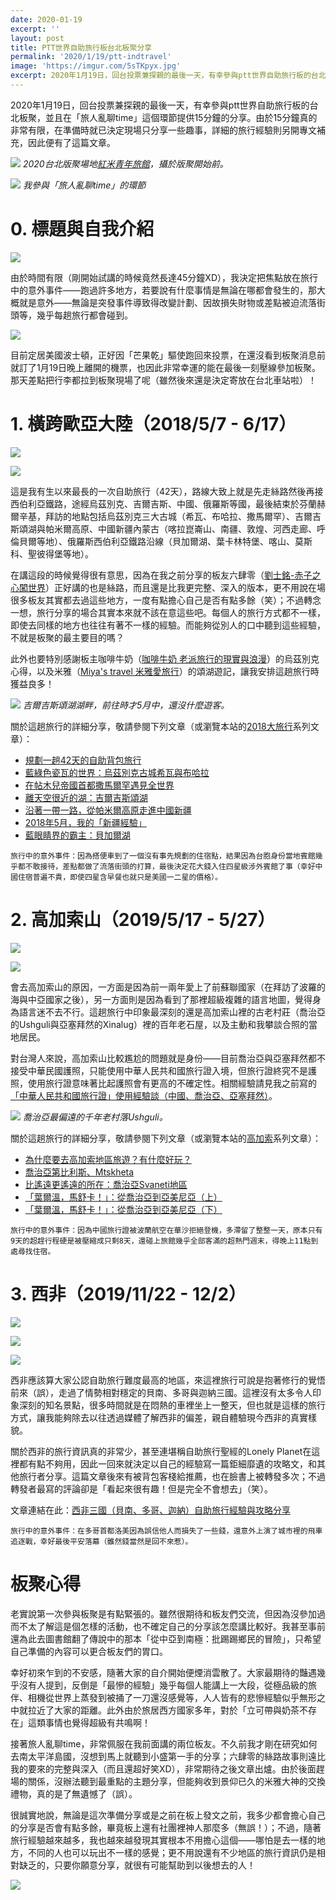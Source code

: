 ```yaml
---
date: 2020-01-19
excerpt: ''
layout: post
title: PTT世界自助旅行板台北板聚分享
permalink: '2020/1/19/ptt-indtravel'
image: 'https://imgur.com/5sTKpyx.jpg'
excerpt: 2020年1月19日，回台投票兼探親的最後一天，有幸參與ptt世界自助旅行板的台北板聚，並且在「旅人亂聊time」這個環節提供15分鐘的分享。由於15分鐘真的非常有限，在準備時就已決定現場只分享一些趣事，詳細的旅行經驗則另開專文補充，因此便有了這篇文章。
---
```


2020年1月19日，回台投票兼探親的最後一天，有幸參與ptt世界自助旅行板的台北板聚，並且在「旅人亂聊time」這個環節提供15分鐘的分享。由於15分鐘真的非常有限，在準備時就已決定現場只分享一些趣事，詳細的旅行經驗則另開專文補充，因此便有了這篇文章。

![](https://imgur.com/5sTKpyx.jpg)
*2020台北版聚場地[紅米青年旅館](https://www.homeyhostel.com/)，攝於版聚開始前。*

![](https://imgur.com/pP0ah0D.jpg)
*我參與「旅人亂聊time」的環節*

# 0. 標題與自我介紹

![](https://imgur.com/iEplALB.jpg)

由於時間有限（剛開始試講的時候竟然長達45分鐘XD），我決定把焦點放在旅行中的意外事件——跑過許多地方，若要說有什麼事情是無論在哪都會發生的，那大概就是意外——無論是突發事件導致得改變計劃、因故損失財物或差點被迫流落街頭等，幾乎每趟旅行都會碰到。

![](https://imgur.com/XB5Tjhq.jpg)

目前定居美國波士頓，正好因「芒果乾」驅使跑回來投票，在還沒看到板聚消息前就訂了1月19日晚上離開的機票，也因此非常幸運的能在最後一刻壓線參加板聚。那天差點把行李都拉到板聚現場了呢（雖然後來還是決定寄放在台北車站啦）！

# 1. 橫跨歐亞大陸（2018/5/7 - 6/17）

![](https://imgur.com/yBFxPYF.jpg)

![](https://imgur.com/3EjUna1.jpg)

這是我有生以來最長的一次自助旅行（42天），路線大致上就是先走絲路然後再接西伯利亞鐵路，途經烏茲別克、吉爾吉斯、中國、俄羅斯等國，最後結束於芬蘭赫爾辛基，拜訪的地點包括烏茲別克三大古城（希瓦、布哈拉、撒馬爾罕）、吉爾吉斯頌湖與帕米爾高原、中國新疆內蒙古（喀拉崑崙山、南疆、敦煌、河西走廊、呼倫貝爾等地）、俄羅斯西伯利亞鐵路沿線（貝加爾湖、葉卡林特堡、喀山、莫斯科、聖彼得堡等地）。

在講這段的時候覺得很有意思，因為在我之前分享的板友六肆零（[劉士銘-赤子之心闖世界](https://www.facebook.com/love640)）正好講的也是絲路，而且還是比我更完整、深入的版本，更不用說在場很多板友其實都去過這些地方，一度有點擔心自己是否有點多餘（笑）；不過轉念一想，旅行分享的場合其實本來就不該在意這些吧。每個人的旅行方式都不一樣，即使去同樣的地方也往往有著不一樣的經驗。而能夠從別人的口中聽到這些經驗，不就是板聚的最主要目的嗎？

此外也要特別感謝板主咖啡牛奶（[咖啡牛奶 老派旅行的現實與浪漫](https://www.facebook.com/StrayCafeMilk/)）的烏茲別克心得，以及米雅（[Miya's travel 米雅愛旅行](https://www.facebook.com/miyastravel/)）的頌湖遊記，讓我安排這趟旅行時獲益良多！

![](https://lifetimesojournertravel.files.wordpress.com/2018/09/7fdfe-f12393728.jpg)
*吉爾吉斯頌湖湖畔，前往時才5月中，還沒什麼遊客。*

關於這趟旅行的詳細分享，敬請參閱下列文章（或瀏覽本站的[2018大旅行](/grand-trip)系列文章）：

* [規劃一趟42天的自助背包旅行](/2018/07/18/42-day-trip)
* [藍綠色瓷瓦的世界：烏茲別克古城希瓦與布哈拉](/2018/09/02/khiva-bukhara)
* [在帖木兒帝國首都撒馬爾罕遇見全世界](/2018/09/16/samarkand)
* [離天空很近的湖：吉爾吉斯頌湖](/2018/09/29/song-kol)
* [沿著一帶一路，從帕米爾高原走進中國新疆](/2018/10/08/pamir-highway-zh)
* [2018年5月，我的「新疆經驗」](/2018/11/04/xinjiang-experience)
* [藍眼睛界的霸主：貝加爾湖](/2018/06/09/lake-baikal)

```
旅行中的意外事件：因為搭便車到了一個沒有事先規劃的住宿點，結果因為台胞身份當地賓館幾乎都不敢接待，差點都做了流落街頭的打算，最後決定花大錢入住四星級涉外賓館了事（幸好中國住宿普遍不貴，即使四星含早餐也就只是美國一二星的價格）。
```

# 2. 高加索山（2019/5/17 - 5/27）

![](https://imgur.com/yuk1r76.jpg)

![](https://imgur.com/AaxBr5l.jpg)

會去高加索山的原因，一方面是因為前一兩年愛上了前蘇聯國家（在拜訪了波羅的海與中亞國家之後），另一方面則是因為看到了那裡超級複雜的語言地圖，覺得身為語言迷不去不行。這趟旅行中印象最深刻的還是高加索山裡的古老村莊（喬治亞的Ushguli與亞塞拜然的Xinalug）裡的百年老石屋，以及主動和我攀談合照的當地居民。

對台灣人來說，高加索山比較尷尬的問題就是身份——目前喬治亞與亞塞拜然都不接受中華民國護照，只能使用中華人民共和國旅行證入境，但旅行證終究不是護照，使用旅行證意味著比起護照會有更高的不確定性。相關經驗請見我之前寫的[「中華人民共和國旅行證」使用經驗談（中國、喬治亞、亞塞拜然）](http://localhost:4000/2019/06/06/china-travel-document)。

![](/assets/img/IMG_3379.JPG)
*喬治亞最偏遠的千年老村落Ushguli。*

關於這趟旅行的詳細分享，敬請參閱下列文章（或瀏覽本站的[高加索](/caucasus)系列文章）：

* [為什麼要去高加索地區旅遊？有什麼好玩？](/2019/06/11/why-caucasus)
* [喬治亞第比利斯、Mtskheta](/2019/07/14/georgia-tbilisi)
* [比遙遠更遙遠的所在：喬治亞Svaneti地區](/2019/08/17/georgia-svaneti)
* [「葉爾溫，馬舒卡！」：從喬治亞到亞美尼亞（上）](/2019/06/21/yerevan-marshrutka-1)
* [「葉爾溫，馬舒卡！」：從喬治亞到亞美尼亞（下）](/2019/06/23/yerevan-marshrutka-2)

```
旅行中的意外事件：因為中國旅行證被波蘭航空在華沙拒絕登機，多滯留了整整一天，原本只有9天的超趕行程硬是被壓縮成只剩8天，還碰上旅館幾乎全部客滿的超熱門週末，得晚上11點到處尋找住宿。
```

# 3. 西非（2019/11/22 - 12/2）

![](https://imgur.com/by3FfI6.jpg)

![](https://imgur.com/DXoDyZk.jpg)

![](https://imgur.com/nHas1YU.jpg)

西非應該算大家公認自助旅行難度最高的地區，來這裡旅行可說是抱著修行的覺悟前來（誤），走過了情勢相對穩定的貝南、多哥與迦納三國。這裡沒有太多令人印象深刻的知名景點，很多時間就是在悶熱的車裡坐上一整天，但也就是這樣的旅行方式，讓我能夠除去以往透過媒體了解西非的偏差，親自體驗現今西非的真實樣貌。

關於西非的旅行資訊真的非常少，甚至連堪稱自助旅行聖經的Lonely Planet在這裡都有點不夠用，因此一回來就決定以自己的經驗寫一篇鉅細靡遺的攻略文，和其他旅行者分享。這篇文章後來有被背包客棧給推薦，也在臉書上被轉發多次；不過轉發者最寫的評論卻是「看起來很有趣！但是完全不會想去」（笑）。

文章連結在此：[西非三國（貝南、多哥、迦納）自助旅行經驗與攻略分享](/2019/12/14/west-africa-zh)

```
旅行中的意外事件：在多哥首都洛美因為誤信他人而損失了一些錢，還意外上演了城市裡的飛車追逐戰，幸好最後平安落幕（雖然錢當然是回不來惹）。
```

# 板聚心得

老實說第一次參與板聚是有點緊張的。雖然很期待和板友們交流，但因為沒參加過而不太了解這是個怎樣的活動，也不確定自己的分享該怎麼講比較好。我甚至事前還為此去圖書館翻了傳說中的那本「從中亞到南極：批踢踢鄉民的冒險」，只希望自己準備的內容可以更合板友們的胃口。

幸好初來乍到的不安感，隨著大家的自介開始便煙消雲散了。大家最期待的豔遇幾乎沒有人提到，反倒是「最慘的經驗」幾乎每個人能講上一大段，從極品級的旅伴、相機從世界上蒸發到被捅了一刀還沒感覺等，人人皆有的悲慘經驗似乎無形之中就拉近了大家的距離。此外由於旅居西方國家多年，對於「立可帶與奶茶不存在」這類事情也覺得超級有共鳴啊！

接著旅人亂聊time，非常佩服在我前面講的兩位板友。不久前我才剛在研究如何去南太平洋島國，沒想到馬上就聽到小盛第一手的分享；六肆零的絲路故事則遠比我的要來的完整與深入（而且還超好笑XD），非常期待之後文章出爐。由於後面趕場的關係，沒辦法聽到最重點的主題分享，但能夠收到景仰已久的米雅大神的交換禮物，真的是了無遺憾了（誤）。

很誠實地說，無論是這次準備分享或是之前在板上發文之前，我多少都會擔心自己的分享是否會有點多餘，畢竟板上還有社團裡神人那麼多（無誤！）；不過，隨著旅行經驗越來越多，我也越來越發現其實根本不用擔心這個——哪怕是去一樣的地方，不同的人也可以玩出不一樣的感覺；更不用說還有不少地區的旅行資訊仍是相對缺乏的，只要你願意分享，就很有可能幫助到以後想去的人！

![](https://imgur.com/92NSP3F.jpg)
